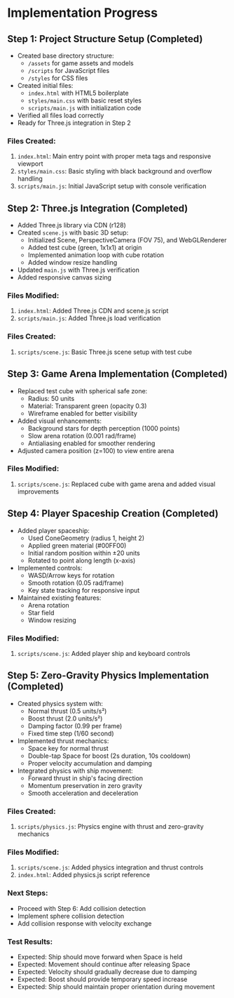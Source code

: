 # Implementation Progress

## Step 1: Project Structure Setup (Completed)
- Created base directory structure:
  - `/assets` for game assets and models
  - `/scripts` for JavaScript files
  - `/styles` for CSS files
- Created initial files:
  - `index.html` with HTML5 boilerplate
  - `styles/main.css` with basic reset styles
  - `scripts/main.js` with initialization code
- Verified all files load correctly
- Ready for Three.js integration in Step 2

### Files Created:
1. `index.html`: Main entry point with proper meta tags and responsive viewport
2. `styles/main.css`: Basic styling with black background and overflow handling
3. `scripts/main.js`: Initial JavaScript setup with console verification

## Step 2: Three.js Integration (Completed)
- Added Three.js library via CDN (r128)
- Created `scene.js` with basic 3D setup:
  - Initialized Scene, PerspectiveCamera (FOV 75), and WebGLRenderer
  - Added test cube (green, 1x1x1) at origin
  - Implemented animation loop with cube rotation
  - Added window resize handling
- Updated `main.js` with Three.js verification
- Added responsive canvas sizing

### Files Modified:
1. `index.html`: Added Three.js CDN and scene.js script
2. `scripts/main.js`: Added Three.js load verification

### Files Created:
1. `scripts/scene.js`: Basic Three.js scene setup with test cube

## Step 3: Game Arena Implementation (Completed)
- Replaced test cube with spherical safe zone:
  - Radius: 50 units
  - Material: Transparent green (opacity 0.3)
  - Wireframe enabled for better visibility
- Added visual enhancements:
  - Background stars for depth perception (1000 points)
  - Slow arena rotation (0.001 rad/frame)
  - Antialiasing enabled for smoother rendering
- Adjusted camera position (z=100) to view entire arena

### Files Modified:
1. `scripts/scene.js`: Replaced cube with game arena and added visual improvements

## Step 4: Player Spaceship Creation (Completed)
- Added player spaceship:
  - Used ConeGeometry (radius 1, height 2)
  - Applied green material (#00FF00)
  - Initial random position within ±20 units
  - Rotated to point along length (x-axis)
- Implemented controls:
  - WASD/Arrow keys for rotation
  - Smooth rotation (0.05 rad/frame)
  - Key state tracking for responsive input
- Maintained existing features:
  - Arena rotation
  - Star field
  - Window resizing

### Files Modified:
1. `scripts/scene.js`: Added player ship and keyboard controls

## Step 5: Zero-Gravity Physics Implementation (Completed)
- Created physics system with:
  - Normal thrust (0.5 units/s²)
  - Boost thrust (2.0 units/s²)
  - Damping factor (0.99 per frame)
  - Fixed time step (1/60 second)
- Implemented thrust mechanics:
  - Space key for normal thrust
  - Double-tap Space for boost (2s duration, 10s cooldown)
  - Proper velocity accumulation and damping
- Integrated physics with ship movement:
  - Forward thrust in ship's facing direction
  - Momentum preservation in zero gravity
  - Smooth acceleration and deceleration

### Files Created:
1. `scripts/physics.js`: Physics engine with thrust and zero-gravity mechanics

### Files Modified:
1. `scripts/scene.js`: Added physics integration and thrust controls
2. `index.html`: Added physics.js script reference

### Next Steps:
- Proceed with Step 6: Add collision detection
- Implement sphere collision detection
- Add collision response with velocity exchange

### Test Results:
- Expected: Ship should move forward when Space is held
- Expected: Movement should continue after releasing Space
- Expected: Velocity should gradually decrease due to damping
- Expected: Boost should provide temporary speed increase
- Expected: Ship should maintain proper orientation during movement
